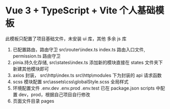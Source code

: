 <!--
 * @Author: error: error: git config user.name & please set dead value or install git && error: git config user.email & please set dead value or install git & please set dead value or install git
 * @Date: 2023-02-26 19:13:28
 * @LastEditors: error: error: git config user.name & please set dead value or install git && error: git config user.email & please set dead value or install git & please set dead value or install git
 * @LastEditTime: 2023-02-27 02:34:00
 * @FilePath: \vue3-music\README.md
 * @Description: 这是默认设置,请设置`customMade`, 打开koroFileHeader查看配置 进行设置: https://github.com/OBKoro1/koro1FileHeader/wiki/%E9%85%8D%E7%BD%AE
-->

# Vue 3 + TypeScript + Vite 个人基础模板

此模板只配置了项目基础文件，未安装 ui 库，其他 多余 js 库

1. 已配置路由，路由守卫
   src\router\index.ts
   index.ts 路由入口文件, permission.ts 路由守卫
2. pinia.持久化存储,
   src\states\index.ts
   添加新的模块直接在 states 文件夹下新建其他模块即可
3. axios 封装，
   src\http\index.ts
   src\http\modules 下为封装的 api 请求函数
4. scss 模块配置
   src\assets\css\globalStyle.scss 全局样式
5. 环境配置文件
   .env.dev
   .env.prod
   .env.test
   已在 package.json scripts 中配置 dev，prod，根据自己项目自行修改
6. 页面文件目录 pages
